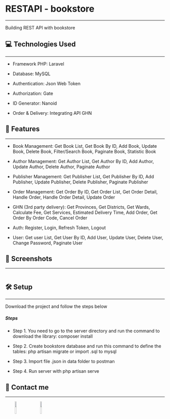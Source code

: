 <h1>RESTAPI - bookstore</h1>
<hr><p>Building REST API with bookstore</p><h2>💻 Technologies Used</h2>
<hr><ul>
<li>Framework PHP: Laravel</li>
</ul><ul>
<li>Database: MySQL</li>
</ul><ul>
<li>Authentication: Json Web Token</li>
</ul><ul>
<li>Authorization: Gate</li>
</ul><ul>
<li>ID Generator: Nanoid</li>
</ul><ul>
<li>Order &amp; Delivery: Integrating API GHN</li>
</ul><h2>🧐 Features</h2>
<hr><ul>
<li>Book Management: Get Book List, Get Book By ID, Add Book, Update Book, Delete Book, Filter/Search Book, Paginate Book, Statistic Book</li>
</ul><ul>
<li>Author Management: Get Author List, Get Author By ID, Add Author, Update Author, Delete Author, Paginate Author</li>
</ul><ul>
<li>Publisher Management: Get Publisher List, Get Publisher By ID, Add Publisher, Update Publisher, Delete Publisher, Paginate Publisher</li>
</ul><ul>
<li>Order Management: Get Order By ID, Get Order List, Get Order Detail, Handle Order, Handle Order Detail, Update Order</li>
</ul><ul>
<li>GHN (3rd party delivery): Get Provinces, Get Districts, Get Wards, Calculate Fee, Get Services, Estimated Delivery Time, Add Order, Get Order By Order Code, Cancel Order</li>
</ul><ul>
<li>Auth: Register, Login, Refresh Token, Logout</li>
</ul><ul>
<li>User: Get user List, Get User By ID, Add User, Update User, Delete User, Change Password, Paginate User</li>
</ul><h2>🚀 Screenshots</h2>
<hr><p><img src="https://i.ibb.co/6B7LxNd/Untitled.png" alt=""></p><h2>🛠️ Setup</h2>
<hr><p> Download the project and follow the steps below</p><h5>Steps</h5><ul>
<li>Step 1. You need to go to the server directory and run the command to download the library: composer install</li>
</ul><ul>
<li>Step 2. Create bookstore database and run this command to define the tables: php artisan migrate or import .sql to mysql</li>
</ul><ul>
<li>Step 3. Import file .json in data folder to postman</li>
</ul><ul>
<li>Step 4. Run server with php artisan serve</li>
</ul><h2>💖 Contact me</h2>
<hr><p><span style="margin-right: 30px;"></span><a href="https://github.com/tangtrinhquang"><img target="_blank" src="https://cdn.jsdelivr.net/gh/devicons/devicon/icons/github/github-original.svg" style="width: 10%;"></a><span style="margin-right: 30px;"></span><a href="https://www.facebook.com/tangtrinhquang.dev/"><img target="_blank" src="https://cdn.jsdelivr.net/gh/devicons/devicon/icons/facebook/facebook-original.svg" style="width: 10%;"></a></p>
